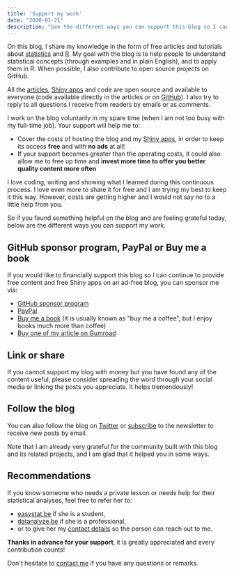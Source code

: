 ```yaml
---
title: 'Support my work'
date: "2020-01-21"
description: "See the different ways you can support this blog so I can continue to provide free content. Any help is greatly appreciated. Thanks in advance!"
---
```


On this blog, I share my knowledge in the form of free articles and tutorials about [statistics](/tags/statistics/) and [R](/tags/r/). My goal with the blog is to help people to understand statistical concepts (through examples and in plain English), and to apply them in R. When possible, I also contribute to open source projects on GitHub.

All the [articles](/blog/), [Shiny apps](/tags/shiny/) and code are open source and available to everyone (code available directly in the articles or on [GitHub](https://github.com/AntoineSoetewey)). I also try to reply to all questions I receive from readers by emails or as comments.

I work on the blog voluntarily in my spare time (when I am not too busy with my full-time job). Your support will help me to:

* Cover the costs of hosting the blog and my [Shiny apps](/tags/shiny/), in order to keep its access **free** and with **no ads** at all!
* If your support becomes greater than the operating costs, it could also allow me to free up time and **invest more time to offer you better quality content more often**

I love coding, writing and showing what I learned during this continuous process. I love even more to share it for free and I am trying my best to keep it this way. However, costs are getting higher and I would not say no to a little help from you.

So if you found something helpful on the blog and are feeling grateful today, below are the different ways you can support my work.

## GitHub sponsor program, PayPal or Buy me a book

If you would like to financially support this blog so I can continue to provide free content and free Shiny apps on an ad-free blog, you can sponsor me via:

- [GitHub sponsor program](https://github.com/sponsors/AntoineSoetewey)
- [PayPal](https://www.paypal.com/donate/?hosted_button_id=TUVCTTX838UC2)
- [Buy me a book](https://www.buymeacoffee.com/statsandr) (it is usually known as "buy me a coffee", but I enjoy books much more than coffee)
- [Buy one of my article on Gumroad](https://statsandr.gumroad.com/)

## Link or share

If you cannot support my blog with money but you have found any of the content useful, please consider spreading the word through your social media or linking the posts you appreciate. It helps tremendously!

## Follow the blog

You can also follow the blog on [Twitter](https://twitter.com/statsandr) or [subscribe](/subscribe/) to the newsletter to receive new posts by email.

Note that I am already very grateful for the community built with this blog and its related projects, and I am glad that it helped you in some ways.

## Recommendations

If you know someone who needs a private lesson or needs help for their statistical analyses, feel free to refer her to:

- [easystat.be](https://easystat.be/) if she is a student,
- [datanalyze.be](https://datanalyze.be/) if she is a professional,
- or to give her my [contact details](/contact/) so the person can reach out to me.

**Thanks in advance for your support**, it is greatly appreciated and every contribution counts!

Don't hesitate to [contact me](/contact/) if you have any questions or remarks.

<script data-name="BMC-Widget" data-cfasync="false" src="https://cdnjs.buymeacoffee.com/1.0.0/widget.prod.min.js" data-id="statsandr" data-description="Support me on Buy me a coffee!" data-message="" data-color="#5F7FFF" data-position="Right" data-x_margin="18" data-y_margin="18"></script>
